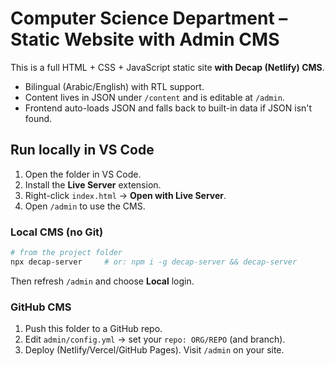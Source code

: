 # Computer Science Department – Static Website with Admin CMS

This is a full HTML + CSS + JavaScript static site **with Decap (Netlify) CMS**.
- Bilingual (Arabic/English) with RTL support.
- Content lives in JSON under `/content` and is editable at `/admin`.
- Frontend auto-loads JSON and falls back to built-in data if JSON isn't found.

## Run locally in VS Code
1. Open the folder in VS Code.
2. Install the **Live Server** extension.
3. Right-click `index.html` → **Open with Live Server**.
4. Open `/admin` to use the CMS.

### Local CMS (no Git)
```bash
# from the project folder
npx decap-server     # or: npm i -g decap-server && decap-server
```
Then refresh `/admin` and choose **Local** login.

### GitHub CMS
1. Push this folder to a GitHub repo.
2. Edit `admin/config.yml` → set your `repo: ORG/REPO` (and branch).
3. Deploy (Netlify/Vercel/GitHub Pages). Visit `/admin` on your site.
